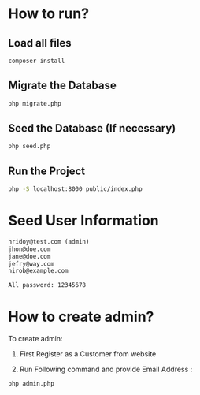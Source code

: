 # How to run?

## Load all files

```bash
composer install
```

## Migrate the Database

```bash
php migrate.php
```

## Seed the Database (If necessary)

```bash
php seed.php
```

## Run the Project

```bash
php -S localhost:8000 public/index.php
```

# Seed User Information
```txt
hridoy@test.com (admin)
jhon@doe.com
jane@doe.com
jefry@way.com
nirob@example.com

All password: 12345678
```

# How to create admin?

To create admin:

1. First Register as a Customer from website

2. Run Following command and provide Email Address :

```bash
php admin.php
```
